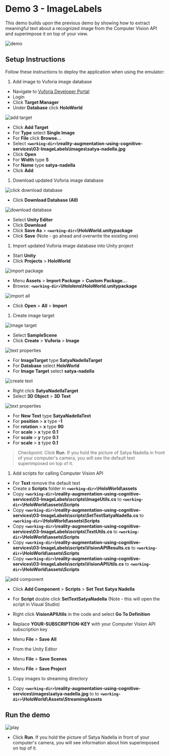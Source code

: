 # Demo 3 - ImageLabels

This demo builds upon the previous demo by showing how to extract meaningful text about a recognized image from the Computer Vision API and superimpose it on top of your view.

![demo](setup/demo3-running-resized-66.png)

## Setup Instructions

Follow these instructions to deploy the application when using the emulator:

1. Add image to Vuforia image database

  - Navigate to [Vuforia Developer Portal](https://developer.vuforia.com)
  - Login
  - Click **Target Manager**
  - Under **Database** click **HoloWorld**

   ![add target](setup/add-target-labelled-resized-66.png)

  - Click **Add Target**
  - For **Type** select **Single Image**
  - For **File** click **Browse...**
  - Select **`<working-dir>`\reality-augmentation-using-cognitive-services\03-ImageLabels\images\satya-nadella.jpg**
  - Click **Open**
  - For **Width** type **5**
  - For **Name** type **satya-nadella**
  - Click **Add**

1. Download updated Vuforia image database

  ![click download database](setup/click-download-database-labelled-resized-66.png)

  - Click **Download Database (All)**

  ![download database](setup/download-database-labelled-resized-66.png)

  - Select **Unity Editor**
  - Click **Download**
  - Click **Save As** > **`<working-dir>`\HoloWorld.unitypackage**
  - Click **Save** (Note - go ahead and overwrite the existing one)

1. Import updated Vuforia image database into Unity project
  - Start **Unity**
  - Click **Projects** > **HoloWorld**

  ![import package](setup/import-package-labelled-resized-66.png)

  - Menu **Assets** > **Import Package** > **Custom Package...**
  - Browse: **`<working-dir>`\Hololens\HoloWorld.unitypackage**

  ![import all](setup/import-all-labelled-resized-66.png)

  - Click **Open** > **All** > **Import**

1. Create image target

  ![image target](setup/image-target-labelled-resized-66.png)

  - Select **SampleScene**
  - Click **Create** > **Vuforia** > **Image**

  ![text properties](setup/image-target-properties-labelled-resized-66.png)

  - For **ImageTarget** type **SatyaNadellaTarget**
  - For **Database** select **HoloWorld**
  - For **Image Target** select **satya-nadella**

  ![create text](setup/create-text-labelled-resized-66.png)

  - Right click **SatyaNadellaTarget**
  - Select **3D Object** > **3D Text**

  ![text properties](setup/text-properties-labelled-resized-66.png)

  - For **New Text** type **SatyaNadellaText**
  - For **position** > **x** type **-1**
  - For **rotation** > **x** type **90**
  - For **scale** > **x** type **0.1**
  - For **scale** > **y** type **0.1**
  - For **scale** > **z** type **0.1**

  > Checkpoint: Click **Run**. If you hold the picture of Satya Nadella in front of your computer's camera, you will see the default text superimposed on top of it.

1. Add scripts for calling Computer Vision API

  - For **Text** remove the default text
  - Create a **Scripts** folder in **`<working-dir>`\HoloWorld\assets**
  - Copy **`<working-dir>`\reality-augmentation-using-cognitive-services\03-ImageLabels\scripts\ImageUtils.cs** to **`<working-dir>`\HoloWorld\assets\Scripts**
  - Copy **`<working-dir>`\reality-augmentation-using-cognitive-services\03-ImageLabels\scripts\SetTextSatyaNadella.cs** to **`<working-dir>`\HoloWorld\assets\Scripts**
  - Copy **`<working-dir>`\reality-augmentation-using-cognitive-services\03-ImageLabels\scripts\TextUtils.cs** to **`<working-dir>`\HoloWorld\assets\Scripts**
  - Copy **`<working-dir>`\reality-augmentation-using-cognitive-services\03-ImageLabels\scripts\VisionAPIResults.cs** to **`<working-dir>`\HoloWorld\assets\Scripts**
  - Copy **`<working-dir>`\reality-augmentation-using-cognitive-services\03-ImageLabels\scripts\VisionAPIUtils.cs** to **`<working-dir>`\HoloWorld\assets\Scripts**

  ![add component](setup/add-component-labelled-resized-66.png)

  - Click **Add Component** > **Scripts** > **Set Text Satya Nadella**
  - For **Script** double click **SetTextSatyaNadella** (Note - this will open the script in Visual Studio)
  - Right click **VisionAPIUtils** in the code and select **Go To Definition**
  - Replace **YOUR-SUBSCRIPTION-KEY** with your Computer Vision API subscription key
  - Menu **File** > **Save All**

  - From the Unity Editor
  - Menu **File** > **Save Scenes**
  - Menu **File** > **Save Project**

1. Copy images to streaming directory

  - Copy **`<working-dir>`\reality-augmentation-using-cognitive-services\images\satya-nadella.jpg** to
  to **`<working-dir>`\HoloWorld\Assets\StreamingAssets**

## Run the demo

  ![play](setup/play-labelled-resized-66.png)

  - Click **Run**. If you hold the picture of Satya Nadella in front of your computer's camera, you will see information about him superimposed on top of it.
